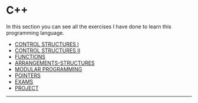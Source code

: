 # C++
In this section you can see all the exercises I have done to learn this programming language.

- <a href="https://github.com/Kevin-Galarza77/Kevin-Galarza77.github.io/tree/C%2B%2B/1.-ESTRUCTURAS%20DE%20CONTROL%20I">CONTROL STRUCTURES I</a>
- <a href="https://github.com/Kevin-Galarza77/Kevin-Galarza77.github.io/tree/C%2B%2B/2.-ESTRUCTURAS%20DE%20CONTROL%20II">CONTROL STRUCTURES II</a>
- <a href="https://github.com/Kevin-Galarza77/Kevin-Galarza77.github.io/tree/C%2B%2B/3.-FUNCIONES">FUNCTIONS</a>
- <a href="https://github.com/Kevin-Galarza77/Kevin-Galarza77.github.io/tree/C%2B%2B/4.-ARREGLOS-ESTRUCTURAS">ARRANGEMENTS-STRUCTURES</a>
- <a href="https://github.com/Kevin-Galarza77/Kevin-Galarza77.github.io/tree/C%2B%2B/5.-PROGRAMACION%20MODULAR">MODULAR PROGRAMMING</a>
- <a href="https://github.com/Kevin-Galarza77/Kevin-Galarza77.github.io/tree/C%2B%2B/6.-PUNTEROS">POINTERS</a>
- <a href="https://github.com/Kevin-Galarza77/Kevin-Galarza77.github.io/tree/C%2B%2B/7.-EXAMENES">EXAMS</a>
- <a href="https://github.com/Kevin-Galarza77/Kevin-Galarza77.github.io/tree/C%2B%2B/8.-PROYECTO">PROJECT</a>
<hr>
